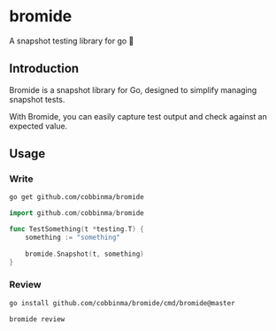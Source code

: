 # bromide

A snapshot testing library for go 📸

## Introduction

Bromide is a snapshot library for Go, designed to simplify managing snapshot tests. 

With Bromide, you can easily capture test output and check against an expected value.

## Usage

### Write

```sh
go get github.com/cobbinma/bromide
```

```go
import github.com/cobbinma/bromide

func TestSomething(t *testing.T) {
    something := "something"
    
    bromide.Snapshot(t, something)
}
```

### Review

```sh
go install github.com/cobbinma/bromide/cmd/bromide@master
```

```sh
bromide review
```

